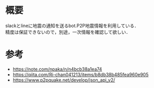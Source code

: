 # 概要
slackとlineに地震の通知を送るbot.P2P地震情報を利用している．  
精度は保証できないので，別途，一次情報を確認して欲しい．  

# 参考
- https://note.com/npaka/n/n4bcb38a1ea74
- https://qiita.com/Ri-chan041213/items/b8db38b485fea960e905
- https://www.p2pquake.net/develop/json_api_v2/